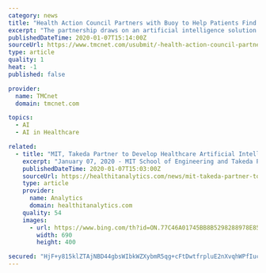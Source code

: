 ```yaml
---
category: news
title: "Health Action Council Partners with Buoy to Help Patients Find the Right Care"
excerpt: "The partnership draws on an artificial intelligence solution developed by Buoy Health, a digital health company that empowers people to manage their own healthcare. Health Action Council's Find the Right Care website will now include Buoy's AI-powered chatbot Buoy Assistant, which gives users a personalized and more accurate view of their ..."
publishedDateTime: 2020-01-07T15:14:00Z
sourceUrl: https://www.tmcnet.com/usubmit/-health-action-council-partners-with-buoy-help-patients-/2020/01/07/9077608.htm
type: article
quality: 1
heat: -1
published: false

provider:
  name: TMCnet
  domain: tmcnet.com

topics:
  - AI
  - AI in Healthcare

related:
  - title: "MIT, Takeda Partner to Develop Healthcare Artificial Intelligence"
    excerpt: "January 07, 2020 - MIT School of Engineering and Takeda Pharmaceuticals Company Limited have partnered to use artificial intelligence tools to benefit health and ... to learn from and engage with researchers from MIT and offer insights that will advance healthcare. “We are thrilled to create this collaboration with Takeda,” says Anantha ..."
    publishedDateTime: 2020-01-07T15:03:00Z
    sourceUrl: https://healthitanalytics.com/news/mit-takeda-partner-to-develop-healthcare-artificial-intelligence
    type: article
    provider:
      name: Analytics
      domain: healthitanalytics.com
    quality: 54
    images:
      - url: https://www.bing.com/th?id=ON.77C46A01745BB8B5298288978E85314A
        width: 690
        height: 400

secured: "HjF+y815klZTAjNBD44gbsWIbkWZXybmR5qg+cFtDwtfrpluE2nXvqhWPfIucW9Z96GgkI+2rhnrzojvzOmpQb+ykwPQLnO+XiaqM5RZsjmyfGCGoLXvxG3Y1l2ziw9nIhmhloNJYlUf4DylV77Ry+8aZPNwiLGAxZZ+Su3iYv1WEBULHrZxEOI/KMRg0nuSIO/ApXk3TL1tj6AfmJckTi/iADsrHIvtLiFwMYqF9ppw+BUBRQ0QU0H/UakU9x/lrjJ+Uvom+B2fbJPZS84b8Q==;rDhgCr1nhho6+6f1rLlZXQ=="
---
```


